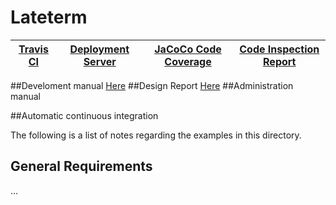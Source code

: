 # Lateterm 

[Travis CI](https://travis-ci.org/qts/lateterm)   |    [Deployment Server](http://46.149.26.47/)    |    [JaCoCo Code Coverage](http://46.149.26.47/target/jacoco-ut/index.html)    |    [Code Inspection Report](http://46.149.26.47/target/site/checkstyle.html) 
 --------|----------|--------|--------
##Develoment manual
[Here](https://docs.google.com/document/d/1FEEWC_kMnodoRFodRHs-IKTz36Z2fZ9f17KShGKRVNk/pub)
##Design Report
[Here](https://docs.google.com/document/d/1DBcTju1IhY3ZHEVTcC582R5j8JKBYTzZ0sussjuftAQ/pub)
##Administration manual                       

##Automatic continuous integration


The following is a list of notes regarding the examples in this directory.

## General Requirements

...






